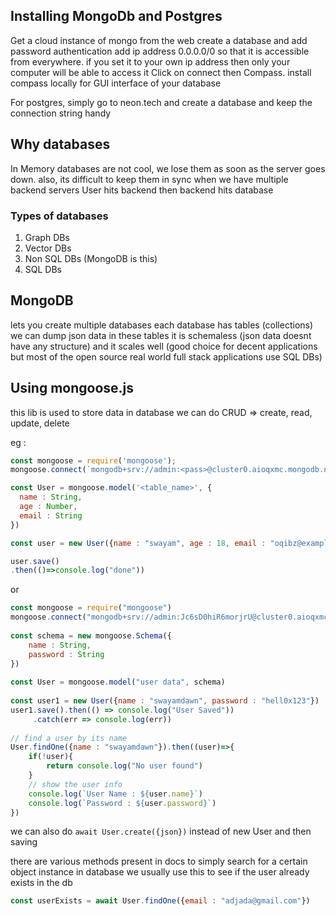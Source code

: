 ## Installing MongoDb and Postgres

Get a cloud instance of mongo from the web
create a database and add password authentication 
add ip address 0.0.0.0/0 so that it is accessible from everywhere. if you set it to your own ip address then only your computer will be able to access it
Click on connect then Compass. install compass locally for GUI interface of your database

For postgres, simply go to neon.tech and create a database and keep the connection string handy


## Why databases
In Memory databases are not cool, we lose them as soon as the server goes down. also, its difficult to keep them in sync when we have multiple backend servers
User hits backend then backend hits database

### Types of databases
1. Graph DBs
2. Vector DBs
3. Non SQL DBs (MongoDB is this)
4. SQL DBs

## MongoDB
lets you create multiple databases
each database has tables (collections)
we can dump json data in these tables
it is schemaless (json data doesnt have any structure) and it scales well (good choice for decent applications but most of the open source real world full stack applications use SQL DBs)


## Using mongoose.js
this lib is used to store data in database
we can do CRUD => create, read, update, delete

eg : 
```js
const mongoose = require('mongoose');
mongoose.connect(`mongodb+srv://admin:<pass>@cluster0.aioqxmc.mongodb.net/${database-name}`)

const User = mongoose.model('<table_name>', {
  name : String,
  age : Number,
  email : String
})

const user = new User({name : "swayam", age : 18, email : "oqibz@example.com"})

user.save()
.then(()=>console.log("done"))
```

or 

```js
const mongoose = require("mongoose")
mongoose.connect("mongodb+srv://admin:Jc6sD0hiR6morjrU@cluster0.aioqxmc.mongodb.net/user-data")
  
const schema = new mongoose.Schema({
    name : String,
    password : String
})
  
const User = mongoose.model("user data", schema)
  
const user1 = new User({name : "swayamdawn", password : "hell0x123"})
user1.save().then(() => console.log("User Saved"))
     .catch(err => console.log(err))
  
// find a user by its name
User.findOne({name : "swayamdawn"}).then((user)=>{
    if(!user){
        return console.log("No user found")
    }
    // show the user info
    console.log(`User Name : ${user.name}`)
    console.log(`Password : ${user.password}`)
})
```
we can also do `await User.create({json})` instead of new User and then saving

there are various methods present in docs to simply search for a certain object instance in database
we usually use this to see if the user already exists in the db
```js
const userExists = await User.findOne({email : "adjada@gmail.com"}) 
```

